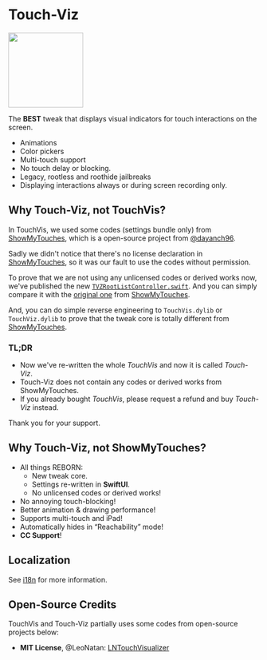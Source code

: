 # Touch-Viz

[now-on-havoc]: https://havoc.app/package/touchvis

[<img width="150" src="https://docs.havoc.app/img/badges/get_square.svg" />][now-on-havoc]

The **BEST** tweak that displays visual indicators for touch interactions on the screen.

- Animations
- Color pickers
- Multi-touch support
- No touch delay or blocking.
- Legacy, rootless and roothide jailbreaks
- Displaying interactions always or during screen recording only.

## Why Touch-Viz, not TouchVis?

In TouchVis, we used some codes (settings bundle only) from [ShowMyTouches](https://github.com/dayanch96/ShowMyTouches), which is a open-source project from [@dayanch96](https://github.com/dayanch96/ShowMyTouches).

Sadly we didn't notice that there's no license declaration in [ShowMyTouches](https://github.com/dayanch96/ShowMyTouches), so it was our fault to use the codes without permission.

To prove that we are not using any unlicensed codes or derived works now, we've published the new [`TVZRootListController.swift`](./TVZRootListController.swift). And you can simply compare it with the [original one](https://github.com/dayanch96/ShowMyTouches/blob/main/SMTPrefs/DVNRootListController.m) from [ShowMyTouches](https://github.com/dayanch96/ShowMyTouches).

And, you can do simple reverse engineering to `TouchVis.dylib` or `TouchViz.dylib` to prove that the tweak core is totally different from [ShowMyTouches](https://github.com/dayanch96/ShowMyTouches).

### TL;DR

- Now we've re-written the whole _TouchVis_ and now it is called _Touch-Viz_.
- Touch-Viz does not contain any codes or derived works from ShowMyTouches.
- If you already bought _TouchVis_, please request a refund and buy _Touch-Viz_ instead.

Thank you for your support.

## Why Touch-Viz, not ShowMyTouches?

- All things REBORN:
  - New tweak core.
  - Settings re-written in **SwiftUI**.
  - No unlicensed codes or derived works!
- No annoying touch-blocking!
- Better animation & drawing performance!
- Supports multi-touch and iPad!
- Automatically hides in “Reachability” mode!
- **CC Support**!

## Localization

See [i18n](./i18n) for more information.

## Open-Source Credits

TouchVis and Touch-Viz partially uses some codes from open-source projects below:

- **MIT License**, @LeoNatan: [LNTouchVisualizer](https://github.com/LeoNatan/LNTouchVisualizer)
